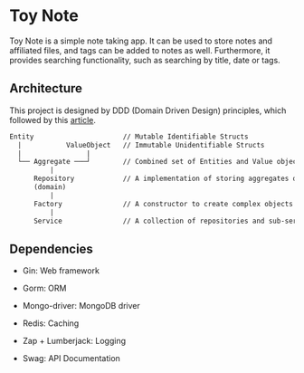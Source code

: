 # Toy Note

Toy Note is a simple note taking app. It can be used to store notes and affiliated files, and tags can be added to notes as well. Furthermore, it provides searching functionality, such as searching by title, date or tags.

## Architecture

This project is designed by DDD (Domain Driven Design) principles, which followed by this [article](https://programmingpercy.tech/blog/how-to-domain-driven-design-ddd-golang/).

```txt
Entity                      // Mutable Identifiable Structs
  |           ValueObject   // Immutable Unidentifiable Structs
  |                |
  └── Aggregate ───┘        // Combined set of Entities and Value objects, stored in Repositories
          |
      Repository            // A implementation of storing aggregates or other information
      (domain)
          |
      Factory               // A constructor to create complex objects and make creating new instance easier for the developers of other domains
          |
      Service               // A collection of repositories and sub-services that builds together the business flow
```

## Dependencies

- Gin: Web framework

- Gorm: ORM

- Mongo-driver: MongoDB driver

- Redis: Caching

- Zap + Lumberjack: Logging

- Swag: API Documentation

